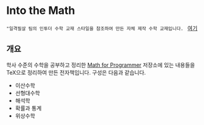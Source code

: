 # Into the Math

`"일격필살 팀의 인투더 수학 교재 스타일을 참조하여 만든 자체 제작 수학 교재입니다. `
[여기]("https://github.com/KrissHeo/MathTextBook")

## 개요

학사 수준의 수학을 공부하고 정리한 [Math for Programmer](https://github.com/kangdy25/Math_for_Programmer) 저장소에 있는 내용들을 TeX으로 정리하여 만든 전자책입니다. 구성은 다음과 같습니다.

-   이산수학
-   선형대수학
-   해석학
-   확률과 통계
-   위상수학
